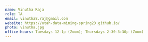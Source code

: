```yaml
---
name: Vinutha Raja
role: TA
email: vinutha8.raj@gmail.com
website: https://utah-data-mining-spring23.github.io/
photo: vinutha.jpg
office-hours: Tuesdays 12-1p (Zoom); Thursdays 2:30-3:30p (Zoom) 
---
```

    
    